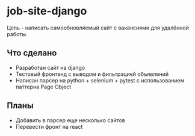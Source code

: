 # job-site-django

Цель - написать самообновляемый сайт с вакансиями для удалённой работы.

## Что сделано
- Разработан сайт на django 
- Тестовый фронтенд с выводом и фильтрацией объявлений
- Написан парсер на python + selenium + pytest с использованием паттерна Page Object 

## Планы
- Добавить в парсер еще несколько сайтов
- Перевести фронт на react
